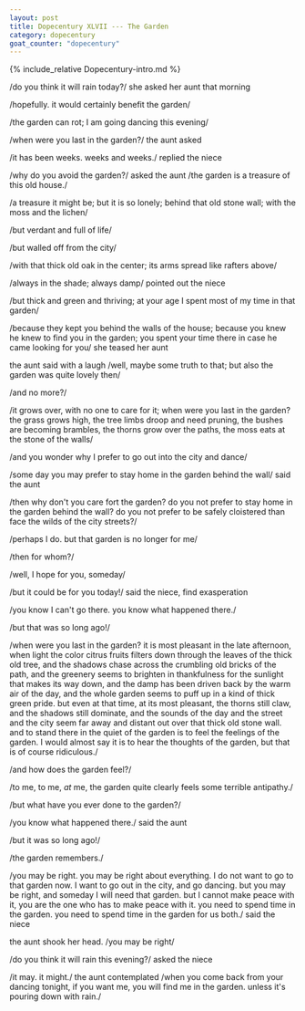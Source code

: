 ```yaml
---
layout: post
title: Dopecentury XLVII --- The Garden
category: dopecentury
goat_counter: "dopecentury" 
---
```


{% include_relative Dopecentury-intro.md %}


/do you think it will rain today?/ she asked her aunt that morning

/hopefully. it would certainly benefit the garden/

/the garden can rot; I am going dancing this evening/

/when were you last in the garden?/ the aunt asked 

/it has been weeks. weeks and weeks./ replied the niece

/why do you avoid the garden?/ asked the aunt /the garden is a treasure of this old house./

/a treasure it might be; but it is so lonely; behind that old stone wall; with the moss and the lichen/

/but verdant and full of life/

/but walled off from the city/

/with that thick old oak in the center; its arms spread like rafters above/

/always in the shade; always damp/ pointed out the niece

/but thick and green and thriving; at your age I spent most of my time in that garden/

/because they kept you behind the walls of the house; because you knew he knew to find you in the garden; you spent your time there in case he came looking for you/ she teased her aunt

the aunt said with a laugh /well, maybe some truth to that; but also the garden was quite lovely then/

/and no more?/

/it grows over, with no one to care for it; when were you last in the garden? the grass grows high, the tree limbs droop and need pruning, the bushes are becoming brambles, the thorns grow over the paths, the moss eats at the stone of the walls/

/and you wonder why I prefer to go out into the city and dance/

/some day you may prefer to stay home in the garden behind the wall/ said the aunt

/then why don't you care fort the garden? do you not prefer to stay home in the garden behind the wall? do you not prefer to be safely cloistered than face the wilds of the city streets?/

/perhaps I do. but that garden is no longer for me/

/then for whom?/

/well, I hope for you, someday/

/but it could be for you today!/ said the niece, find exasperation

/you know I can't go there. you know what happened there./

/but that was so long ago!/

/when were you last in the garden? it is most pleasant in the late afternoon, when light the color citrus fruits filters down through the leaves of the thick old tree, and the shadows chase across the crumbling old bricks of the path, and the greenery seems to brighten in thankfulness for the sunlight that makes its way down, and the damp has been driven back by the warm air of the day, and the whole garden seems to puff up in a kind of thick green pride. but even at that time, at its most pleasant, the thorns still claw, and the shadows still dominate, and the sounds of the day and the street and the city seem far away and distant out over that thick old stone wall. and to stand there in the quiet of the garden is to feel the feelings of the garden. I would almost say it is to hear the thoughts of the garden, but that is of course ridiculous./

/and how does the garden feel?/

/to me, to me, _at_ me, the garden quite clearly feels some terrible antipathy./

/but what have you ever done to the garden?/

/you know what happened there./ said the aunt

/but it was so long ago!/

/the garden remembers./

/you may be right. you may be right about everything. I do not want to go to that garden now. I want to go out in the city, and go dancing. but you may be right, and someday I will need that garden. but I cannot make peace with it, you are the one who has to make peace with it. you need to spend time in the garden. you need to spend time in the garden for us both./ said the niece

the aunt shook her head. /you may be right/

/do you think it will rain this evening?/ asked the niece

/it may. it might./ the aunt contemplated /when you come back from your dancing tonight, if you want me, you will find me in the garden. unless it's pouring down with rain./








